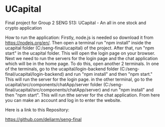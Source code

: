 # UCapital
Final project for Group 2 SENG 513: UCapital - An all in one stock and crypto application

How to run the application:
Firstly, node.js is needed so download it from  https://nodejs.org/en/. Then open a terminal run "npm install" inside the ucapital folder (C:/seng-final/ucapital) of the project. After that, run "npm start" in the ucapital folder. This will open the login page on your browser. Next we need to run the servers for the login page and the chat application which will be in the home page. To do this, open another 2 terminals. In one of the terminals, go to the ucapital/login-backend folder (C:/seng-final/ucapital/login-backend) and run "npm install" and then "npm start." This will run the server for the login page. in the other terminal, go to the ucapital/src/components/chatApp/server folder (C:/seng-final/ucapital/src/components/chatApp/server) and run "npm install" and then "npm start". This will run tthe server for the chat application. From here you can make an account and log in to enter the website.


Here is a link to this Repository:

https://github.com/deliarm/seng-final
